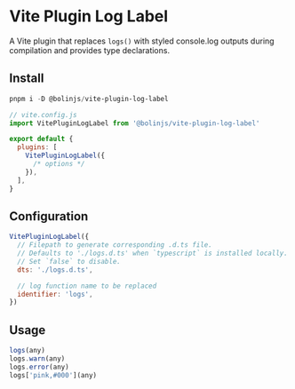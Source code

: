 # Vite Plugin Log Label

A Vite plugin that replaces `logs()` with styled console.log outputs during compilation and provides type declarations.

## Install

```powershell
pnpm i -D @bolinjs/vite-plugin-log-label
```

```javascript
// vite.config.js
import VitePluginLogLabel from '@bolinjs/vite-plugin-log-label'

export default {
  plugins: [
    VitePluginLogLabel({
      /* options */
    }),
  ],
}
```

## Configuration

```javascript
VitePluginLogLabel({
  // Filepath to generate corresponding .d.ts file.
  // Defaults to './logs.d.ts' when `typescript` is installed locally.
  // Set `false` to disable.
  dts: './logs.d.ts',

  // log function name to be replaced
  identifier: 'logs',
})
```

## Usage

```javascript
logs(any)
logs.warn(any)
logs.error(any)
logs['pink,#000'](any)
```
